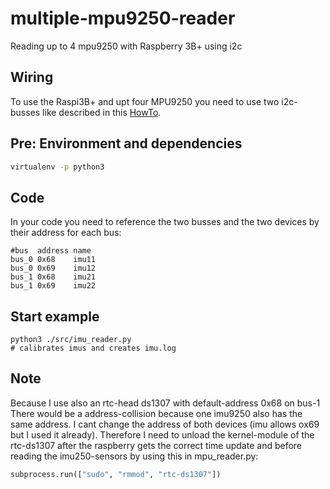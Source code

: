 # multiple-mpu9250-reader
Reading up to 4 mpu9250 with Raspberry 3B+ using i2c

## Wiring 
To use the Raspi3B+ and upt four MPU9250 you need to use two i2c-busses like described in this [HowTo](https://github.com/GiancarloRizzo/HowToSummeries/blob/master/HowTo-Raspberry/how-to-connect-multiple-MPU9250-with-raspi.md).

## Pre: Environment and dependencies
```bash
virtualenv -p python3 
```

## Code
In your code you need to reference the two busses and the two devices by their address for each bus:
```
#bus  address name
bus_0 0x68    imu11
bus_0 0x69    imu12 
bus_1 0x68    imu21
bus_1 0x69    imu22
```

## Start example
```
python3 ./src/imu_reader.py
# calibrates imus and creates imu.log 
```

## Note
Because I use also an rtc-head ds1307 with default-address 0x68 on bus-1 There would be a address-collision because one imu9250 also has the same address.
I cant change the address of both devices (imu allows ox69 but I used it already). Therefore I need to unload the kernel-module of the rtc-ds1307 after the raspberry gets the correct time update and before reading the imu250-sensors by using this in mpu_reader.py:

```python
subprocess.run(["sudo", "rmmod", "rtc-ds1307"]) 
```
